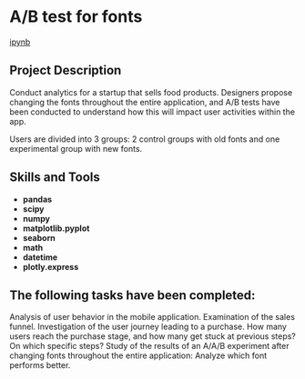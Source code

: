 # A/B test for fonts
[ipynb](https://github.com/Santonika/A-B_test_for_fonts/blob/main/A_B_test_project.ipynb)

##  Project Description

Conduct analytics for a startup that sells food products. Designers propose changing the fonts throughout the entire application, and A/B tests have been conducted to understand how this will impact user activities within the app.

Users are divided into 3 groups: 2 control groups with old fonts and one experimental group with new fonts.


## Skills and Tools

- **pandas**
- **scipy**
- **numpy**
- **matplotlib.pyplot**
- **seaborn**
- **math**
- **datetime**
- **plotly.express**


## The following tasks have been completed:

Analysis of user behavior in the mobile application.
Examination of the sales funnel.
Investigation of the user journey leading to a purchase. How many users reach the purchase stage, and how many get stuck at previous steps? On which specific steps?
Study of the results of an A/A/B experiment after changing fonts throughout the entire application:
Analyze which font performs better.
